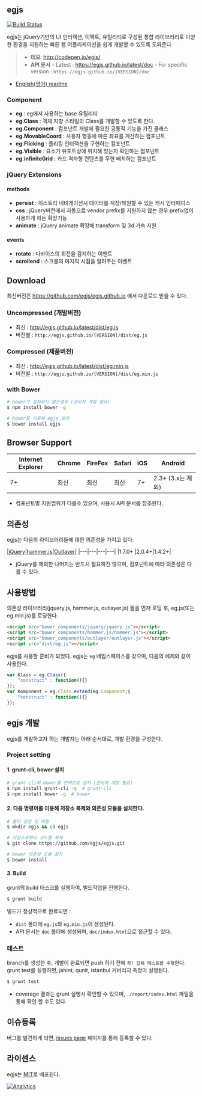 ## egjs
[![Build Status](https://travis-ci.org/egjs/egjs.svg?branch=master)](https://travis-ci.org/egjs/egjs)

egjs는 jQuery기반의 UI 인터렉션, 이펙트, 유틸리티로 구성된 통합 라이브러리로 다양한 환경을 지원하는 빠른 웹 어플리케이션을 쉽게 개발할 수 있도록 도와준다. 

> - **데모**: http://codepen.io/egjs/
> - **API 문서**
    - Latest : https://egjs.github.io/latest/doc
    - For specific version : `https://egjs.github.io/[VERSION]/doc`

- [English(영어) readme](README.md)

### Component
* **eg** : eg에서 사용하는 base 유틸리티
* **eg.Class** : 객체 지향 스타일의 Class를 개발할 수 있도록 한다.
* **eg.Component** : 컴포넌트 개발에 필요한 공통적 기능을 가진 클래스
* **eg.MovableCoord** : 사용자 행동에 따른 좌표를 계산하는 컴포넌트
* **eg.Flicking** : 플리킹 인터랙션을 구현하는 컴포넌트
* **eg.Visible** : 요소가 뷰포트상에 위치해 있는지 확인하는 컴포넌트
* **eg.infiniteGrid** : 카드 격자형 컨텐츠를 무한 배치하는 컴포넌트
 
### jQuery Extensions
#### methods
* **persist** : 히스토리 네비게이션시 데이터를 저장/복원할 수 있는 캐시 인터페이스
* **css** : jQuery버전에서 자동으로 vendor prefix를 지원하지 않는 경우 prefix없이 사용하게 하는 확장기능
* **animate** : jQuery animate 확장해 transform 및 3d 가속 지원

#### events
* **rotate** : 디바이스의 회전을 감지하는 이벤트
* **scrollend** : 스크롤의 마지막 시점을 알려주는 이벤트


## Download
최신버전은 https://github.com/egjs/egjs.github.io 에서 다운로드 받을 수 있다.

### Uncompressed (개발버전)
  - 최신 : http://egjs.github.io/latest/dist/eg.js
  - 버전별 :  `http://egjs.github.io/[VERSION]/dist/eg.js`

### Compressed (제품버전)
  - 최신 : http://egjs.github.io/latest/dist/eg.min.js
  - 버전별 : `http://egjs.github.io/[VERSION]/dist/eg.min.js`

### with Bower

```bash
# bower가 설치되지 않은경우 (관리자 계정 필요)
$ npm install bower -g

# bower를 이용해 egjs 설치
$ bower install egjs
```


## Browser Support
|Internet Explorer|Chrome|FireFox|Safari|iOS|Android|
|---|---|---|---|---|---|
|7+|최신|최신|최신|7+|2.3+ (3.x는 제외)|
- 컴포넌트별 지원범위가 다를수 있으며, 사용시 API 문서를 참조한다.

## 의존성
egjs는 다음의 라이브러리들에 대한 의존성을 가지고 있다. 

|[jQuery](https://jquery.com/)|[hammer.js](http://hammerjs.github.io/)|[Outlayer](https://github.com/metafizzy/outlayer/)|
|---|---|---|---|
|1.7.0+ |2.0.4+|1.4.2+|

- jQuery를 제외한 나머지는 반드시 필요하진 않으며, 컴포넌트에 따라 의존성은 다를 수 있다.


## 사용방법
의존성 라이브러리(jquery.js, hammer.js, outlayer.js) 들을 먼저 로딩 후, eg.js(또는 eg.min.js)를 로딩한다.

```html
<script src="bower_components/jquery/jquery.js"></script>
<script src="bower_components/hammer.js/hammer.js"></script>
<script src="bower_components/outlayer/outlayer.js"></script>
<script src="dist/eg.js"></script>
```

egjs를 사용할 준비가 되었다.
egjs는 `eg` 네임스페이스를 갖으며, 다음의 예제와 같이 사용한다.

```javascript
var Klass = eg.Class({
    "construct" : function(){}
});
var Komponent = eg.Class.extend(eg.Component,{
    "construct" : function(){}
});
```

## egjs 개발
egjs를 개발하고자 하는 개발자는 아래 순서대로, 개발 환경을 구성한다.

### Project setting
#### 1. grunt-cli, bower 설치
```bash
# grunt-cli와 bower를 전역으로 설치 (관리자 계정 필요)
$ npm install grunt-cli -g  # grunt-cli
$ npm install bower -g  # bower
```

#### 2. 다음 명령어를 이용해 저장소 복제와 의존성 모듈을 설치한다.
```bash
# 폴더 생성 및 이동
$ mkdir egjs && cd egjs

# 저장소로부터 코드를 복제
$ git clone https://github.com/egjs/egjs.git

# bower 의존성 모듈 설치
$ bower install
```

#### 3. Build
grunt의 build 태스크를 실행하여, 빌드작업을 진행한다.

```bash
$ grunt build
```
빌드가 정상적으로 완료되면 :

- `dist` 폴더에 `eg.js`와 `eg.min.js`이 생성된다.
- API 문서는 `doc` 폴더에 생성되며, `doc/index.html`으로 접근할 수 있다.


### 테스트
branch를 생성한 후, 개발이 완료되면 push 하기 전에 `꼭! 단위 테스트를 수행`한다.
grunt test를 실행하면, jshint, qunit, istanbul 커버리지 측정이 실행된다.
```bash
$ grunt test
```
- coverage 결과는 grunt 실행시 확인할 수 있으며, `./report/index.html` 파일을 통해 확인 할 수도 있다.

## 이슈등록
버그를 발견하게 되면, [issues page](https://github.com/egjs/egjs/issues) 페이지를 통해 등록할 수 있다.

## 라이센스
egjs는 [MIT](http://egjs.github.io/license.txt)로 배포된다.

[![Analytics](https://ga-beacon.appspot.com/UA-70842526-5/egjs/readme)](https://github.com/egjs/egjs)
